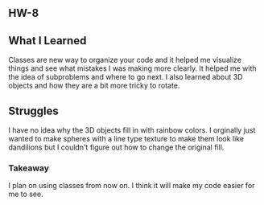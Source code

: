HW-8
----

## What I Learned
  Classes are new way to organize your code and it helped me visualize things and see what mistakes I was making more clearly. It helped me with the idea of subproblems and where to go next. I also learned about 3D objects and how they are a bit more tricky to rotate.

## Struggles
  I have no idea why the 3D objects fill in with rainbow colors. I orginally just wanted to make spheres with a line type texture to make them look like dandilions but I couldn't figure out how to change the original fill. 

### Takeaway
  I plan on using classes from now on. I think it will make my code easier for me to see.
